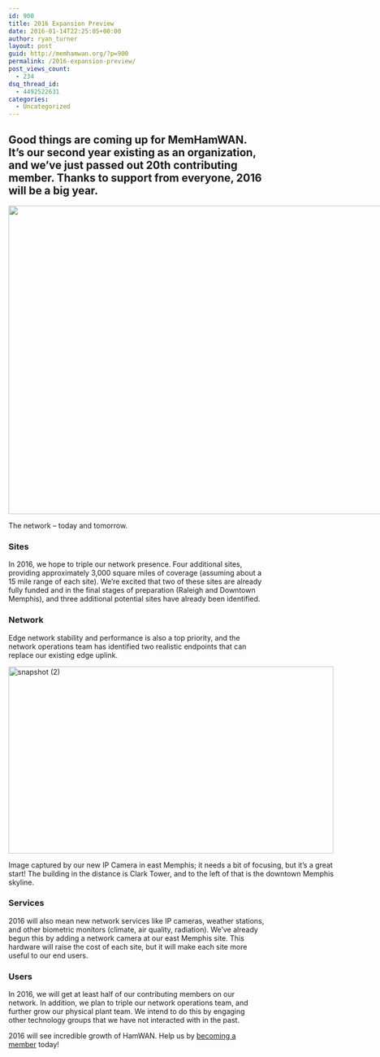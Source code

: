 ```yaml
---
id: 900
title: 2016 Expansion Preview
date: 2016-01-14T22:25:05+00:00
author: ryan_turner
layout: post
guid: http://memhamwan.org/?p=900
permalink: /2016-expansion-preview/
post_views_count:
  - 234
dsq_thread_id:
  - 4492522631
categories:
  - Uncategorized
---
```

## Good things are coming up for MemHamWAN. It&#8217;s our second year existing as an organization, and we&#8217;ve just passed out 20th contributing member. Thanks to support from everyone, 2016 will be a big year.

<div id="attachment_906" style="width: 810px" class="wp-caption aligncenter">
  <a href="http://memhamwan.org/wp-content/uploads/2016/01/Capture.png"><img class="wp-image-906" src="http://memhamwan.org/wp-content/uploads/2016/01/Capture.png" alt="" width="800" height="607" srcset="http://memhamwan.org/wp-content/uploads/2016/01/Capture-300x228.png 300w, http://memhamwan.org/wp-content/uploads/2016/01/Capture.png 1018w" sizes="(max-width: 800px) 100vw, 800px" /></a>
  
  <p class="wp-caption-text">
    The network &#8211; today and tomorrow.
  </p>
</div>

### Sites

In 2016, we hope to triple our network presence. Four additional sites, providing approximately 3,000 square miles of coverage (assuming about a 15 mile range of each site). We&#8217;re excited that two of these sites are already fully funded and in the final stages of preparation (Raleigh and Downtown Memphis), and three additional potential sites have already been identified.



### Network

Edge network stability and performance is also a top priority, and the network operations team has identified two realistic endpoints that can replace our existing edge uplink.

<div id="attachment_901" style="width: 650px" class="wp-caption aligncenter">
  <a href="http://memhamwan.org/wp-content/uploads/2016/01/snapshot-2.jpg"><img class="wp-image-901 size-full" src="http://memhamwan.org/wp-content/uploads/2016/01/snapshot-2.jpg" alt="snapshot (2)" width="640" height="368" srcset="http://memhamwan.org/wp-content/uploads/2016/01/snapshot-2-300x173.jpg 300w, http://memhamwan.org/wp-content/uploads/2016/01/snapshot-2.jpg 640w" sizes="(max-width: 640px) 100vw, 640px" /></a>
  
  <p class="wp-caption-text">
    Image captured by our new IP Camera in east Memphis; it needs a bit of focusing, but it&#8217;s a great start! The building in the distance is Clark Tower, and to the left of that is the downtown Memphis skyline.
  </p>
</div>

### Services

2016 will also mean new network services like IP cameras, weather stations, and other biometric monitors (climate, air quality, radiation). We&#8217;ve already begun this by adding a network camera at our east Memphis site. This hardware will raise the cost of each site, but it will make each site more useful to our end users.

### Users

In 2016, we will get at least half of our contributing members on our network. In addition, we plan to triple our network operations team, and further grow our physical plant team. We intend to do this by engaging other technology groups that we have not interacted with in the past.

2016 will see incredible growth of HamWAN. Help us by [becoming a member](https://docs.google.com/forms/d/14bc4kU9frw-oxSeuE3BRBOVVc901OVDuCmqSbVXm4hY/viewform) today!